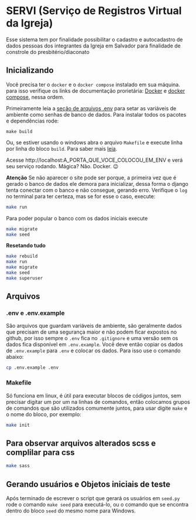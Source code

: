 # SERVI (Serviço de Registros Virtual da Igreja)

Esse sistema tem por finalidade possibilitar o cadastro e autocadastro de dados pessoas dos integrantes da Igreja em Salvador para finalidade de constrole do presbitério/diaconato

## Inicializando

Você precisa ter o `docker` e o `docker compose` instalado em sua máquina. para isso verifique os links de documentação prorietária: [Docker](https://docs.docker.com/engine/install/) e [docker compose](https://docs.docker.com/compose/install/), nessa ordem.

Primeiramente leia a [seção de arquivos .env](env) para setar as variáveis de ambiente como senhas de banco de dados. Para instalar todos os pacotes e dependências rode:

```
make build
```

Ou, se estiver usando o windows abra o arquivo `Makefile` e execute linha por linha do bloco `build`. Para saber mais [leia](makefile).

Acesse http://localhost:A_PORTA_QUE_VOCE_COLOCOU_EM_ENV e verá seu serviço rodando. Mágica? Não. Docker. 😉

**Atenção** Se não aparecer o site pode ser porque, a primeira vez que é gerado o banco de dados ele demora para inicializar, dessa forma o django tenta conectar com o banco e não consegue, gerando erro. Verifique o `log` no terminal para ter certeza, mas se for esse o caso, execute:

```bash
make run
```

Para poder popular o banco com os dados iniciais execute

```bash
make migrate
make seed
```

**Resetando tudo**

```sh
make rebuild
make run
make migrate
make seed
make superuser
```

## Arquivos

<a id="env"></a>
### .env e .env.example

São arquivos que guardam variáveis de ambiente, são geralmente dados que precisam de uma segurança maior e não podem ficar expostos no github, por isso sempre o `.env` fica no `.gitignore` e uma versão sem os dados fica disponível em `.env.example`. Você deve então copiar os dados de `.env.example` para `.env` e colocar os dados. Para isso use o comando abaixo:

```bash
cp .env.example .env
```

<a id="makefile"></a>
### Makefile

Só funciona em linux, é útil para executar blocos de códigos juntos, sem precisar digitar um por um na linhas de comandos, então colocamos grupos de comandos que são utilizados comumente juntos, para usar digite `make` e o nome do bloco, por exemplo:

```bash
make init
```

## Para observar arquivos alterados scss e complilar para css 

```sh
make sass
```

## Gerando usuários e Objetos iniciais de teste

Após terminado de escrever o script que gerará os usuários em `seed.py` rode o comando `make seed` para executá-lo, ou o comando que se encontra dentro do bloco `seed` do mesmo nome para Windows.